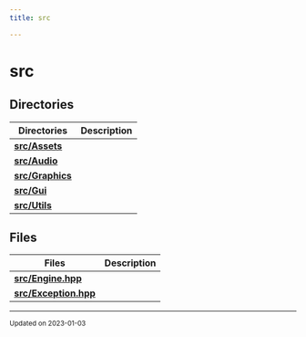 ```yaml
---
title: src

---
```


# src





## Directories

| Directories    | Description    |
| -------------- | -------------- |
| **[src/Assets](/files/dir_e0c1ede47f21c4a643a1257f949f98e0.md#dir-src/assets)** |  |
| **[src/Audio](/files/dir_c64386e93f356b78d4612c7b7741707c.md#dir-src/audio)** |  |
| **[src/Graphics](/files/dir_3419e189e460663ec2c964233bf8dcd6.md#dir-src/graphics)** |  |
| **[src/Gui](/files/dir_b5ac5e964c12a6b13a9d28feb9f3d3ed.md#dir-src/gui)** |  |
| **[src/Utils](/files/dir_a7363e98f9e0bdd87618633653859815.md#dir-src/utils)** |  |

## Files

| Files           | Description    |
| -------------- | -------------- |
| **[src/Engine.hpp](/files/Engine_8hpp.md#file-engine.hpp)** |  |
| **[src/Exception.hpp](/files/Exception_8hpp.md#file-exception.hpp)** |  |






-------------------------------

<sub>Updated on 2023-01-03</sub>
